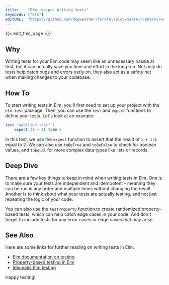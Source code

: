 ```yaml
---
title:    "Elm recipe: Writing tests"
keywords: ["Elm"]
editURL:  "https://github.com/dogweather/forkful/blob/master/content/en/elm/writing-tests.md"
---
```


{{< edit_this_page >}}

## Why

Writing tests for your Elm code may seem like an unnecessary hassle at first, but it can actually save you time and effort in the long run. Not only do tests help catch bugs and errors early on, they also act as a safety net when making changes to your codebase.

## How To

To start writing tests in Elm, you'll first need to set up your project with the `elm-test` package. Then, you can use the `test` and `expect` functions to define your tests. Let's look at an example:

```Elm
test "addition test" : 
    expect (1 + 1) toBe 2
```

In this test, we use the `expect` function to assert that the result of `1 + 1` is equal to 2. We can also use `toBeTrue` and `toBeFalse` to check for boolean values, and `toEqual` for more complex data types like lists or records.

## Deep Dive

There are a few key things to keep in mind when writing tests in Elm. One is to make sure your tests are independent and idempotent - meaning they can be run in any order and multiple times without changing the result. Another is to think about what your tests are actually testing, and not just repeating the logic of your code.

You can also use the `testProperty` function to create randomized property-based tests, which can help catch edge cases in your code. And don't forget to include tests for any error cases or edge cases that may arise.

## See Also

Here are some links for further reading on writing tests in Elm:

- [Elm documentation on testing](https://guide.elm-lang.org/testing/)
- [Property-based testing in Elm](https://dev.to/andrewMacmurray/property-based-testing-in-elm-52kj)
- [Idiomatic Elm testing](https://dev.to/jessicabrys/idiomatic-elm-testing-the-elm-test-path-198o)

Happy testing!